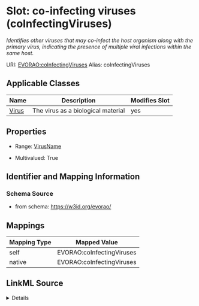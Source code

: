 

# Slot: co-infecting viruses (coInfectingViruses) 


_Identifies other viruses that may co-infect the host organism along with the primary virus, indicating the presence of multiple viral infections within the same host._





URI: [EVORAO:coInfectingViruses](https://w3id.org/evorao/coInfectingViruses)
Alias: coInfectingViruses

<!-- no inheritance hierarchy -->





## Applicable Classes

| Name | Description | Modifies Slot |
| --- | --- | --- |
| [Virus](Virus.md) | The virus as a biological material |  yes  |







## Properties

* Range: [VirusName](VirusName.md)

* Multivalued: True





## Identifier and Mapping Information







### Schema Source


* from schema: https://w3id.org/evorao/




## Mappings

| Mapping Type | Mapped Value |
| ---  | ---  |
| self | EVORAO:coInfectingViruses |
| native | EVORAO:coInfectingViruses |




## LinkML Source

<details>
```yaml
name: coInfectingViruses
description: Identifies other viruses that may co-infect the host organism along with
  the primary virus, indicating the presence of multiple viral infections within the
  same host.
title: co-infecting viruses
from_schema: https://w3id.org/evorao/
rank: 1000
alias: coInfectingViruses
domain_of:
- Virus
range: VirusName
required: false
multivalued: true

```
</details>
